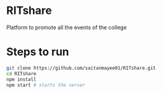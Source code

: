 # RITshare
Platform to promote all the events of the college

# Steps to run
```bash
git clone https://github.com/saitanmayee01/RITshare.git
cd RITshare
npm install 
npm start # starts the server 
```
